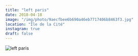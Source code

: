 ```yaml
---
title: "left paris"
date: 2018-04-18
image: "/img/photo/9aecfbee6b690a46eb7717406b8463f3.jpg"
location: "Île de la Cité"
instagram: true
draft: false
---
```


![left paris](/img/photo/9aecfbee6b690a46eb7717406b8463f3.jpg)
